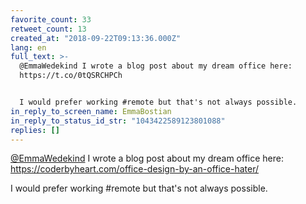 ```yaml
---
favorite_count: 33
retweet_count: 13
created_at: "2018-09-22T09:13:36.000Z"
lang: en
full_text: >-
  @EmmaWedekind I wrote a blog post about my dream office here:
  https://t.co/0tQSRCHPCh


  I would prefer working #remote but that's not always possible.
in_reply_to_screen_name: EmmaBostian
in_reply_to_status_id_str: "1043422589123801088"
replies: []
---
```


[@EmmaWedekind](https://twitter.com/EmmaWedekind) I wrote a blog post about my
dream office here: <https://coderbyheart.com/office-design-by-an-office-hater/>

I would prefer working #remote but that's not always possible.
